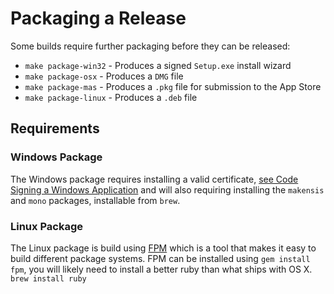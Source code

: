# Packaging a Release

Some builds require further packaging before they can be released:

* `make package-win32` - Produces a signed `Setup.exe` install wizard
* `make package-osx` - Produces a `DMG` file
* `make package-mas` - Produces a `.pkg` file for submission to the App Store
* `make package-linux` - Produces a `.deb` file

## Requirements

### Windows Package

The Windows package requires installing a valid certificate, [see Code Signing a Windows Application][2] and will also requiring installing the `makensis` and `mono` packages, installable from `brew`.

### Linux Package

The Linux package is build using [FPM][1] which is a tool that makes it easy to build different package systems. FPM can be installed using `gem install fpm`, you will likely need to install a better ruby than what ships with OS X. `brew install ruby`

[1]: https://github.com/jordansissel/fpm
[2]: https://mkaz.wordpress.com/2015/12/09/code-signing-a-windows-application/
